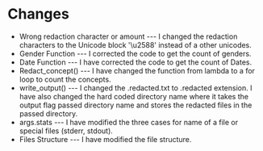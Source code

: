 # Changes 
* Wrong redaction character or amount --- I changed the redaction characters to the Unicode block '\u2588' instead of a other unicodes.
* Gender Function --- I corrected the code to get the count of genders.
* Date Function --- I have corrected the code to get the count of Dates.
* Redact_concept() --- I have changed the function from lambda to a for loop to count the concepts.
* write_output() --- I changed the .redacted.txt to .redacted extension. I have also changed the hard coded directory name where it takes the output flag passed directory name and stores the redacted files in the passed directory.
* args.stats --- I have modified the three cases for name of a file or special files (stderr, stdout).
* Files Structure --- I have modified the file structure.
